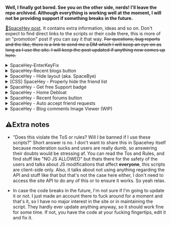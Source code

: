 **Well, I finally got bored. See you on the other side, nerds! I'll leave the repo archived. Although everything is working well at the moment, I will not be providing support if something breaks in the future.**

[🔗SpaceHey post](https://blog.spacehey.com/entry?id=797632). It contains extra information, ideas and so on. Don't expect to find direct links to the scripts or their code there, this is more of an "promotion" post if you can say it that way. ~~For questions, bug reports and the like, there is a link to send me a DM which I will keep an eye on as long as I use the site. I will keep the post updated if anything new comes up here.~~

<details>
<summary>SpaceHey-EnterKeyFix</summary>

UserScript that allows you to send a chat message by pressing the "enter" key instead of using SpaceHey default crap.

### How
- I used the default FireFox tools to check the JavaScript used by the chat client to find out a few things and the rest is just basic shit.

### Why
- I'm fucking tired of clicking the SEND icon or having to press CTRL+ENTER all the time. Decent, normal websites let you press Enter to send the message, but SpaceHey seems to like being a prick. Now you can type anything to any user, then press ENTER, and the message will be sent. You can still make a new line of text by holding SHIFT and then ENTER.

### Install

- If you are not dumb or blind, I think you can assume with common sense that you can open the file called "[spaceheyshit.user.js](https://github.com/CostaCiruela/SpaceHey-EnterKeyFix/raw/main/spaceheyshit.user.js)" and install it with some extension like Tampermonkey or similar. You can also copy the code from the file and add it manually.
</details>
<details>
<summary>SpaceHey-Recent blogs button</summary>
UserScript that adds a clock button button next to "Blog". Click it and will take you to Recent blogs.

### How
- Basic redirect shit, no need to explain. I added comments to the code so you bitches can stop crying about "bwah bwah what if this is malware". My brother in christ you can literally see the code HERE and wathever script addon you are using.

### Why
- Fucking tired of having to click BLOGS *then* RECENT. Top entries are shit full of drama and dumb kids. SpaceHey owners for some fucking reason they split the site into sub-domains and urls and make you have to go to page after page for basic things. So trying to fix that, at least the blogs part.

### Install

- Same method. Install "[AddRecentblogButton.user.js](https://github.com/CostaCiruela/SpaceHey-CrapFix/raw/main/AddRecentblogButton.user.js)". You can also copy the code from the file and add it manually.
</details>

<details>
<summary>SpaceHey - Hide layout (aka. SpaceBye)</summary>
UserScript that can hide most of custom CSS, i.e. layouts.

### How
- Just CSS rules, mainly. Most of CSS and HTML the user puts in "About Me" should be hidden. This includes (but not limited to) custom cursor, snowflakes, pfp animations or custom shapes, custom backgrounds, custom color, and custom overlays. Not sure about embeds or audio files. NOTE: This script will not prevent the loading of any extra resources (be it the css itself or images). The CSS itself will be loaded successfully, and then this script will be applied (it has a two second delay). Why? Simple, this is not a content blocker but simply a hider. The user custom css must load successfully before it can be hidden or it may fail.

### Why
- No sad backstory here, this was just a test. I know this is like a blasphemy against the entire profile custom stuff. I will not add any specific button or function within the website itself to enable or disable this, so you must handle it from your userscript manager.

### Install

- Same method. Install "[spacebye_hidecss.user.js](https://github.com/CostaCiruela/SpaceHey-CrapFix/raw/main/spacebye_hidecss.user.js)". You can also copy the code from the file and add it manually.
</details>
<details>
<summary>[CSS] SpaceHey - Properly hide the friend list</summary>
Basic CSS to properly hide your friend list.

### How
- Ok, this is extremely basic but it simply allows you to hide your friends list with CSS, including: The section itself, number of friends, names and pfps, and so on.

### Why
- All the current codes I found are either incomplete, or they don't work to hide number of friends, pfps, or they remove the entire friends section INCLUDING comments, which is not the idea here.

### Usage

- Paste the [CSS](https://github.com/CostaCiruela/SpaceHey-CrapFix/raw/main/hidefriendlist.css) code while editing your profile in "About Me".
</details>
<details>
<summary>SpaceHey - Get free Support badge</summary>
Locally add a support badge to profiles. Visual thing only.

### How
- Basically it adds the support badge element to your profile, but locally. It will be saved on the profiles you add it to. Other users can't see the badge, this is just a visual thing and, again, local. You can add the badge with CTRL+0. I haven't added a way to revert it due to laziness and it doesn't work on profiles with custom user IDs, only those with numeric ones. **Expect bugs, this was highly experimental.**

### Why
- Holy fuck this one almost made me lose my sanity I hate JS I swear to god. It's just a test that I started for fun and almost stopped in the middle because I couldn't get decent results.

### Install

- Same method. Install "[freesupportbadge.user.js](https://github.com/CostaCiruela/SpaceHey-CrapFix/raw/main/freesupportbadge.user.js)". You can also copy the code from the file and add it manually.
</details>
<details>
<summary>SpaceHey - Home Debloat</summary>
Hide certain "home" page useless shit.

### How
- Basic hider stuff.

### Why
- The homepage is full of crap that does not concern the user. By installing this script, you can hide things related to donations and merchandise while keeping the important announcements. It removes the "My URL" part, because you can literally see it in the "View Profile" button below. It will hide the "latest entries" part in case you have not posted any blog. Overall, this will make the homepage more compact and cleaner.

### Install

- Same method. Install "[spaceheyhomedebloat.user.js](https://github.com/CostaCiruela/SpaceHey-CrapFix/raw/main/spaceheyhomedebloat.user.js)". You can also copy the code from the file and add it manually.
</details>

<details>
<summary>SpaceHey - Recent forums button</summary>
UserScript that adds a clock button button next to each forum category. Click it and will take you to Recent forum section.

### How
- Basically the code automatically detects the URL and categories on the forum, and adds the recent part and so on. This one was a bit tricky because for some reason, the stupid useless fucking idiots added basically EVERYTHING inside h3.

### Why
- I had this in mind since I added the recent blog button.

### Install

- Same method. Install "[recentbutton_forums.user.js](https://github.com/CostaCiruela/SpaceHey-CrapFix/raw/main/recentbutton_forums.user.js)". You can also copy the code from the file and add it manually.
</details>
<details>
<summary>SpaceHey - Auto accept friend requests</summary>
aka. SpaceHeyFriendAdd JS Edition. UserScript that accepts all friend requests for u.

### How
- This will "click" the "Accept all requests" button at your requests page when you visit it automatically when you have one or more requests. At first, I was trying to match the og Python code, to be as faithful to the original idea as possible, and although I achieved decent results, it didn't work correctly with more than one request. I made this instead, which is easier.

### Why
- I had from the beginning the idea to adapt their code to a userscript, because I found it interesting, and it's one of the few real, original projects that are not a layout dump spamming here on github. This is an adaptation of the original [acatron code](https://github.com/acatron/SpaceHeyFriendAdd). Basically, it fulfils the same function, although it doesn't have the same features (for example, I have omitted the automatic page reloading). *I must thank a close friend who I annoyed to help me in testing this.*

### Install

- Same method. Install "[auto_acceptfriendsrequests.user.js](https://github.com/CostaCiruela/SpaceHey-CrapFix/raw/main/auto_acceptfriendsrequests.user.js)". You can also copy the code from the file and add it manually.
</details>
<details>
<summary>SpaceHey - Blog comments Image Viewer (WIP)</summary>
Display direct image links in blog comments as images.

### How
- This will read all direct links in your comment, and display THE FRIST LINK as an image. Supports GIF, JPEG, JPG, PNG. Will work with Imgur, but don't use that shit. **Had issues so still a WIP.** For now, only one image will be converted and displayed. The report button was fucking the entire code so I converted it into a normal link because Im too lazy to fix it. Again, these stupid assholes put the entire site inside a same fucking element for some reason. Happened with the auto accept thing, blogs category, now this. Idk anymore. Disappointed but not surprised.

### Why
- This should be included into the site by default, not sure why this pricks aren't adding images to comments when it's basic stuff at this point. There are probably addons out there that converts direct image links to ...well, normal images. I would say use that instead, this is still buggy.

### Install

- Same method. Install "[imagesincomments_WIP.user.js](https://github.com/CostaCiruela/SpaceHey-CrapFix/raw/main/imagesincomments_WIP.user.js)". You can also copy the code from the file and add it manually.
</details>

## ⚠Extra notes

- "Does this violate the ToS or rules? Will I be banned if I use these scripts?" Short answer is no. I don't want to share this in Spacehey itself because moderation sucks and users are really dumb, so answering their doubts would be stressing af. You can read the Tos and Rules, and find stuff like "NO JS ALLOWED" but thats there for the safety of the users and talks about JS modifications that affect **everyone**, this scripts are client-side only. Also, it talks about not using anything regarding the API and stuff like that but that's not the case here either, I don't need to access the site API to do any of this or to ensure it works. So yeah relax.

- In case the code breaks in the future, I'm not sure if I'm going to update it or not. I just made an account there to fuck around for a moment and that's it, so I have no major interest in the site or in maintaining the script. They hardly ever update anything anyway, so it should work fine for some time. If not, you have the code at your fucking fingertips, edit it and fix it.
